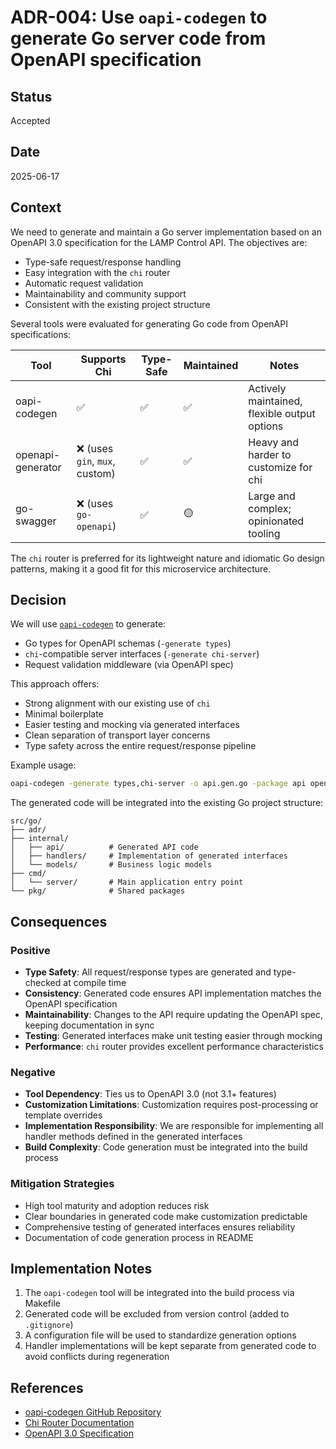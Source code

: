 # ADR-004: Use `oapi-codegen` to generate Go server code from OpenAPI specification

## Status

Accepted

## Date

2025-06-17

## Context

We need to generate and maintain a Go server implementation based on an OpenAPI 3.0 specification for the LAMP Control API. The objectives are:

* Type-safe request/response handling
* Easy integration with the `chi` router
* Automatic request validation
* Maintainability and community support
* Consistent with the existing project structure

Several tools were evaluated for generating Go code from OpenAPI specifications:

| Tool              | Supports Chi                  | Type-Safe | Maintained | Notes                                        |
| ----------------- | ----------------------------- | --------- | ---------- | -------------------------------------------- |
| oapi-codegen      | ✅                             | ✅         | ✅          | Actively maintained, flexible output options |
| openapi-generator | ❌ (uses `gin`, `mux`, custom) | ✅         | ✅          | Heavy and harder to customize for chi        |
| go-swagger        | ❌ (uses `go-openapi`)         | ✅         | 🟡         | Large and complex; opinionated tooling       |

The `chi` router is preferred for its lightweight nature and idiomatic Go design patterns, making it a good fit for this microservice architecture.

## Decision

We will use [`oapi-codegen`](https://github.com/deepmap/oapi-codegen) to generate:

* Go types for OpenAPI schemas (`-generate types`)
* `chi`-compatible server interfaces (`-generate chi-server`)
* Request validation middleware (via OpenAPI spec)

This approach offers:

* Strong alignment with our existing use of `chi`
* Minimal boilerplate
* Easier testing and mocking via generated interfaces
* Clean separation of transport layer concerns
* Type safety across the entire request/response pipeline

Example usage:

```bash
oapi-codegen -generate types,chi-server -o api.gen.go -package api openapi.yaml
```

The generated code will be integrated into the existing Go project structure:

```
src/go/
├── adr/
├── internal/
│   ├── api/          # Generated API code
│   ├── handlers/     # Implementation of generated interfaces
│   └── models/       # Business logic models
├── cmd/
│   └── server/       # Main application entry point
└── pkg/              # Shared packages
```

## Consequences

### Positive

* **Type Safety**: All request/response types are generated and type-checked at compile time
* **Consistency**: Generated code ensures API implementation matches the OpenAPI specification
* **Maintainability**: Changes to the API require updating the OpenAPI spec, keeping documentation in sync
* **Testing**: Generated interfaces make unit testing easier through mocking
* **Performance**: `chi` router provides excellent performance characteristics

### Negative

* **Tool Dependency**: Ties us to OpenAPI 3.0 (not 3.1+ features)
* **Customization Limitations**: Customization requires post-processing or template overrides
* **Implementation Responsibility**: We are responsible for implementing all handler methods defined in the generated interfaces
* **Build Complexity**: Code generation must be integrated into the build process

### Mitigation Strategies

* High tool maturity and adoption reduces risk
* Clear boundaries in generated code make customization predictable
* Comprehensive testing of generated interfaces ensures reliability
* Documentation of code generation process in README

## Implementation Notes

1. The `oapi-codegen` tool will be integrated into the build process via Makefile
2. Generated code will be excluded from version control (added to `.gitignore`)
3. A configuration file will be used to standardize generation options
4. Handler implementations will be kept separate from generated code to avoid conflicts during regeneration

## References

* [oapi-codegen GitHub Repository](https://github.com/deepmap/oapi-codegen)
* [Chi Router Documentation](https://github.com/go-chi/chi)
* [OpenAPI 3.0 Specification](https://swagger.io/specification/)
